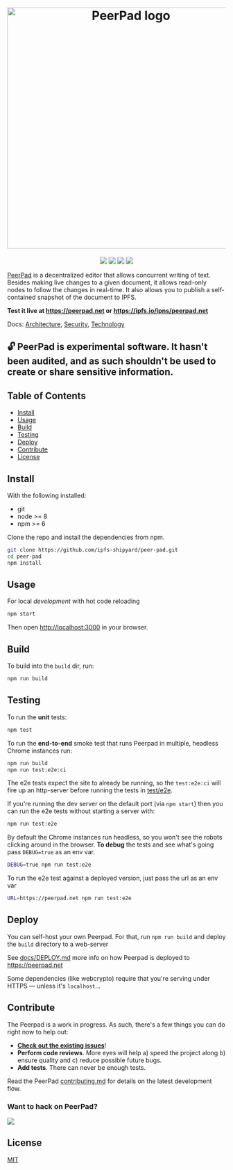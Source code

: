 <h1 align="center" title="PeerPad">
  <a href="https://peerpad.net/"><img width="555" alt="PeerPad logo" src="https://user-images.githubusercontent.com/152863/31819860-8a3d5080-b596-11e7-8e69-55c27f95d95d.png"></a>
</h1>

<p align="center">
  <a href="https://protocol.io"><img src="https://img.shields.io/badge/made%20by-Protocol%20Labs-blue.svg?style=flat-square" /></a>
  <a href="http://peerpad.net/"><img src="https://img.shields.io/badge/project-PeerPad-blue.svg?style=flat-square" /></a>
  <a href="http://webchat.freenode.net/?channels=%23ipfs"><img src="https://img.shields.io/badge/freenode-%23ipfs-blue.svg?style=flat-square" /></a>
  <a href="https://travis-ci.org/ipfs-shipyard/peer-pad" title="Travis build status">
    <img src="https://travis-ci.org/ipfs-shipyard/peer-pad.svg?branch=master" />
  </a>
</p>

[PeerPad](https://peerpad.net/) is a decentralized editor that allows concurrent writing of text. Besides making live changes to a given document, it allows read-only nodes to follow the changes in real-time. It also allows you to publish a self-contained snapshot of the document to IPFS.

**Test it live at https://peerpad.net or https://ipfs.io/ipns/peerpad.net**

Docs: [Architecture](docs/ARCHITECTURE.md), [Security](docs/SECURITY.md), [Technology](docs/TECHNOLOGY.md)

## 🔓 PeerPad is experimental software. It hasn't been audited, and as such shouldn't be used to create or share sensitive information.

## Table of Contents

- [Install](#install)
- [Usage](#usage)
- [Build](#build)
- [Testing](#testing)
- [Deploy](#deploy)
- [Contribute](#contribute)
- [License](#license)

## Install

With the following installed:
- git
- node >= 8
- npm >= 6

Clone the repo and install the dependencies from npm.

```bash
git clone https://github.com/ipfs-shipyard/peer-pad.git
cd peer-pad
npm install
```

## Usage

For local *development* with hot code reloading

```bash
npm start
```

Then open [http://localhost:3000](http://localhost:3000) in your browser.

## Build

To build into the `build` dir, run:

```bash
npm run build
```

## Testing

To run the **unit** tests:

```bash
npm test
```

To run the **end-to-end** smoke test that runs Peerpad in multiple, headless Chrome instances run:

```bash
npm run build
npm run test:e2e:ci
```

The e2e tests expect the site to already be running, so the `test:e2e:ci` will fire up an http-server before running the tests in [test/e2e](tests/e2e).

If you're running the dev server on the default port (via `npm start`) then you can run the e2e tests without starting a server with:

```bash
npm run test:e2e
```

By default the Chrome instances run headless, so you won't see the robots clicking around in the browser. **To debug** the tests and see what's going pass `DEBUG=true` as an env var.

```bash
DEBUG=true npm run test:e2e
```

To run the e2e test against a deployed version, just pass the url as an env var

```bash
URL=https://peerpad.net npm run test:e2e
```

## Deploy

You can self-host your own Peerpad. For that, run `npm run build` and deploy the `build` directory to a web-server

See [docs/DEPLOY.md](docs/DEPLOY.md) more info on how Peerpad is deployed to https://peerpad.net

Some dependencies (like webcrypto) require that you're serving under HTTPS — unless it's `localhost`...

## Contribute

The Peerpad is a work in progress. As such, there's a few things you can do right now to help out:

* **[Check out the existing issues](https://github.com/ipfs-shipyard/peer-pad/issues)**!
* **Perform code reviews**. More eyes will help a) speed the project along b) ensure quality and c) reduce possible future bugs.
* **Add tests**. There can never be enough tests.

Read the PeerPad [contributing.md](docs/CONTRIBUTING.md) for details on the latest development flow.

### Want to hack on PeerPad?

[![](https://cdn.rawgit.com/jbenet/contribute-ipfs-gif/master/img/contribute.gif)](https://github.com/ipfs/community/blob/master/contributing.md)

## License

[MIT](https://github.com/ipfs-shipyard/peer-pad/blob/master/LICENSE)
